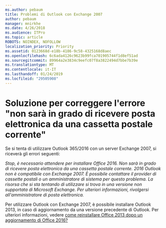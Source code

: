 ```yaml
---
ms.author: pebaum
title: Problemi di Outlook con Exchange 2007
author: pebaum
manager: mnirkhe
ms.date: 4/26/2018
ms.audience: ITPro
ms.topic: article
ROBOTS: NOINDEX, NOFOLLOW
localization_priority: Priority
ms.assetid: 0123668d-e18b-4186-9c58-4325168d8aec
ms.openlocfilehash: 6c6ada4126c9623b99fca701905744f1d8ef51ad
ms.sourcegitcommit: 89964a2e3834c9eefc07f8a3822494d7bbe7b39e
ms.translationtype: MT
ms.contentlocale: it-IT
ms.lasthandoff: 01/24/2019
ms.locfileid: "29505908"
---
```

# <a name="solution-for-error-you-wont-be-able-to-receive-mail-from-a-current-mailbox"></a>Soluzione per correggere l'errore "non sarà in grado di ricevere posta elettronica da una cassetta postale corrente"
Se si tenta di utilizzare Outlook 365/2016 con un server Exchange 2007, si riceverà gli errori seguenti:

*Stop, è necessario attendere per installare Office 2016. Non sarà in grado di ricevere posta elettronica da una cassetta postale corrente. 2016 Outlook non è compatibile con Exchange 2007. È possibile contattare il provider di cassette postali o un amministratore di sistema per questo problema. La risorsa che si sta tentando di utilizzare si trova in una versione non supportata di Microsoft Exchange. Per ulteriori informazioni, rivolgersi all'amministratore di posta elettronica.*

Per utilizzare Outlook con Exchange 2007, è possibile installare Outlook 2013, in caso di aggiornamento da una versione precedente di Outlook. Per ulteriori informazioni, vedere [come reinstallare Office 2013 dopo un aggiornamento di Office 2016?](https://support.office.com/article/a6ca92f4-cbb4-4609-9fdb-f8d3dd6812f3)